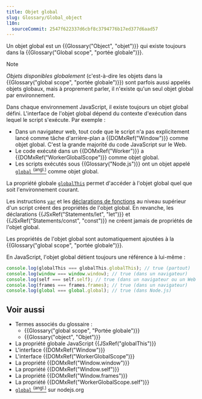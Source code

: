 ```yaml
---
title: Objet global
slug: Glossary/Global_object
l10n:
  sourceCommit: 2547f622337d6cbf8c3794776b17ed377d6aad57
---
```


Un objet global est un {{Glossary("Object", "objet")}} qui existe toujours dans la {{Glossary("Global scope", "portée globale")}}.

> [!NOTE]
> _Objets disponibles globalement_ (c'est-à-dire les objets dans la {{Glossary("global scope", "portée globale")}}) sont parfois aussi appelés objets globaux, mais à proprement parler, il n'existe qu'un seul objet global par environnement.

Dans chaque environnement JavaScript, il existe toujours un objet global défini. L'interface de l'objet global dépend du contexte d'exécution dans lequel le script s'exécute. Par exemple&nbsp;:

- Dans un navigateur web, tout code que le script n'a pas explicitement lancé comme tâche d'arrière-plan a {{DOMxRef("Window")}} comme objet global. C'est la grande majorité du code JavaScript sur le Web.
- Le code exécuté dans un {{DOMxRef("Worker")}} a {{DOMxRef("WorkerGlobalScope")}} comme objet global.
- Les scripts exécutés sous {{Glossary("Node.js")}} ont un objet appelé [`global` <sup>(angl.)</sup>](https://nodejs.org/api/globals.html#globals_global) comme objet global.

La propriété globale [`globalThis`](/fr/docs/Web/JavaScript/Reference/Global_Objects/globalThis) permet d'accéder à l'objet global quel que soit l'environnement courant.

Les instructions [`var`](/fr/docs/Web/JavaScript/Reference/Statements/var) et les [déclarations de fonctions](/fr/docs/Web/JavaScript/Reference/Statements/function) au niveau supérieur d'un script créent des propriétés de l'objet global. En revanche, les déclarations {{JSxRef("Statements/let", "let")}} et {{JSxRef("Statements/const", "const")}} ne créent jamais de propriétés de l'objet global.

Les propriétés de l'objet global sont automatiquement ajoutées à la {{Glossary("global scope", "portée globale")}}.

En JavaScript, l'objet global détient toujours une référence à lui-même&nbsp;:

```js
console.log(globalThis === globalThis.globalThis); // true (partout)
console.log(window === window.window); // true (dans un navigateur)
console.log(self === self.self); // true (dans un navigateur ou un Web Worker)
console.log(frames === frames.frames); // true (dans un navigateur)
console.log(global === global.global); // true (dans Node.js)
```

## Voir aussi

- Termes associés du glossaire&nbsp;:
  - {{Glossary("global scope", "Portée globale")}}
  - {{Glossary("object", "Objet")}}
- La propriété globale JavaScript {{JSxRef("globalThis")}}
- L'interface {{DOMxRef("Window")}}
- L'interface {{DOMxRef("WorkerGlobalScope")}}
- La propriété {{DOMxRef("Window.window")}}
- La propriété {{DOMxRef("Window.self")}}
- La propriété {{DOMxRef("Window.frames")}}
- La propriété {{DOMxRef("WorkerGlobalScope.self")}}
- [`global` <sup>(angl.)</sup>](https://nodejs.org/api/globals.html#globals_global) sur nodejs.org
